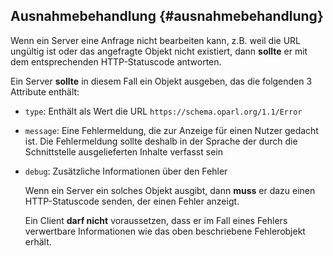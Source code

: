 ## Ausnahmebehandlung {#ausnahmebehandlung}

Wenn ein Server eine Anfrage nicht bearbeiten kann, z.B. weil die URL ungültig ist oder das angefragte Objekt nicht existiert, dann **sollte** er mit dem entsprechenden HTTP-Statuscode antworten.

Ein Server **sollte** in diesem Fall ein Objekt ausgeben, das die folgenden 3 Attribute enthält:

- `type`: Enthält als Wert die URL `https://schema.oparl.org/1.1/Error`
- `message`: Eine Fehlermeldung, die zur Anzeige für einen Nutzer gedacht ist. Die Fehlermeldung sollte deshalb in der Sprache der durch die Schnittstelle ausgelieferten Inhalte verfasst sein
- `debug`: Zusätzliche Informationen über den Fehler
    
    Wenn ein Server ein solches Objekt ausgibt, dann **muss** er dazu einen HTTP-Statuscode senden, der einen Fehler anzeigt.
    
    Ein Client **darf nicht** voraussetzen, dass er im Fall eines Fehlers verwertbare Informationen wie das oben beschriebene Fehlerobjekt erhält.